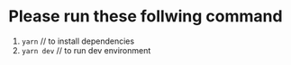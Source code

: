 # Please run these follwing command

1. `yarn` // to install dependencies
2. `yarn dev` // to run dev environment
